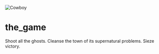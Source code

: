 ![Cowboy](https://cdn.dribbble.com/users/112518/screenshots/5691730/western_sunset-01-01.jpg)

# the_game

Shoot all the ghosts. Cleanse the town of its supernatural problems. Sieze victory.
